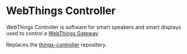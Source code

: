 # WebThings Controller

WebThings Controller is software for smart speakers and smart displays used to control a [WebThings Gateway](https://webthings.io/gateway/).

Replaces the [things-controller](https://github.com/WebThingsIO/things-controller/) repository.
